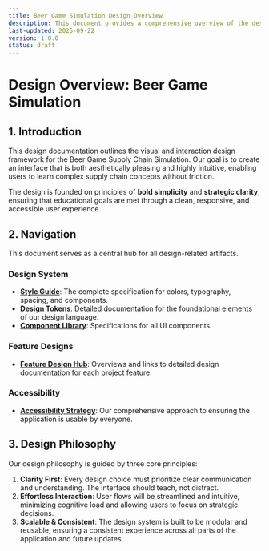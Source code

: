```yaml
---
title: Beer Game Simulation Design Overview
description: This document provides a comprehensive overview of the design system, feature-specific design documentation, and accessibility guidelines for the Beer Game Supply Chain Simulation project.
last-updated: 2025-09-22
version: 1.0.0
status: draft
---
```


# Design Overview: Beer Game Simulation

## 1. Introduction

This design documentation outlines the visual and interaction design framework for the Beer Game Supply Chain Simulation. Our goal is to create an interface that is both aesthetically pleasing and highly intuitive, enabling users to learn complex supply chain concepts without friction.

The design is founded on principles of **bold simplicity** and **strategic clarity**, ensuring that educational goals are met through a clean, responsive, and accessible user experience.

## 2. Navigation

This document serves as a central hub for all design-related artifacts.

### Design System
- **[Style Guide](./design-system/style-guide.yaml)**: The complete specification for colors, typography, spacing, and components.
- **[Design Tokens](./design-system/tokens/README.md)**: Detailed documentation for the foundational elements of our design language.
- **[Component Library](./design-system/components/README.md)**: Specifications for all UI components.

### Feature Designs
- **[Feature Design Hub](./features/README.md)**: Overviews and links to detailed design documentation for each project feature.

### Accessibility
- **[Accessibility Strategy](./accessibility/README.md)**: Our comprehensive approach to ensuring the application is usable by everyone.

## 3. Design Philosophy

Our design philosophy is guided by three core principles:

1.  **Clarity First**: Every design choice must prioritize clear communication and understanding. The interface should teach, not distract.
2.  **Effortless Interaction**: User flows will be streamlined and intuitive, minimizing cognitive load and allowing users to focus on strategic decisions.
3.  **Scalable & Consistent**: The design system is built to be modular and reusable, ensuring a consistent experience across all parts of the application and future updates.
